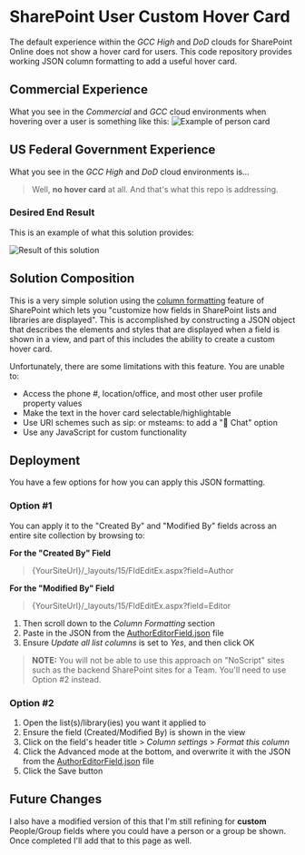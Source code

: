 # SharePoint User Custom Hover Card
The default experience within the *GCC High* and *DoD* clouds for SharePoint Online does not show a hover card for users.  This code repository provides working JSON column formatting to add a useful hover card.

## Commercial Experience ##
What you see in the *Commercial* and *GCC* cloud environments when hovering over a user is something like this:
![Example of person card](https://docs.microsoft.com/en-us/sharepoint/dev/images/hoverimage-4.png)

## US Federal Government Experience ##
What you see in the *GCC High* and *DoD* cloud environments is...
> Well, **no hover card** at all. And that's what this repo is addressing.

### Desired End Result ###
This is an example of what this solution provides:

![Result of this solution](https://user-images.githubusercontent.com/8918397/118977860-ebe70f00-b976-11eb-9023-a7f6a4aa5313.png)

## Solution Composition ##
This is a very simple solution using the [column formatting](https://docs.microsoft.com/en-us/sharepoint/dev/declarative-customization/column-formatting) feature of SharePoint which lets you "customize how fields in SharePoint lists and libraries are displayed". This is accomplished by constructing a JSON object that describes the elements and styles that are displayed when a field is shown in a view, and part of this includes the ability to create a custom hover card.

Unfortunately, there are some limitations with this feature. You are unable to:
* Access the phone #, location/office, and most other user profile property values
* Make the text in the hover card selectable/highlightable
* Use URI schemes such as sip: or msteams: to add a "💬 Chat" option
* Use any JavaScript for custom functionality

## Deployment ##
You have a few options for how you can apply this JSON formatting.

### Option #1 ###
You can apply it to the "Created By" and "Modified By" fields across an entire site collection by browsing to:

**For the "Created By" Field**
> {YourSiteUrl}/_layouts/15/FldEditEx.aspx?field=Author

**For the "Modified By" Field**
> {YourSiteUrl}/_layouts/15/FldEditEx.aspx?field=Editor

1. Then scroll down to the *Column Formatting* section
2. Paste in the JSON from the [AuthorEditorField.json](https://github.com/mikevasiloff/sp-hover-card/blob/main/AuthorEditorField.json) file
3. Ensure  *Update all list columns* is set to *Yes*, and then click OK

> **NOTE:** You will not be able to use this approach on "NoScript" sites such as the backend SharePoint sites for a Team. You'll need to use Option #2 instead.

### Option #2 ###
1. Open the list(s)/library(ies) you want it applied to
2. Ensure the field (Created/Modified By) is shown in the view
3. Click on the field's header title > *Column settings* > *Format this column*
4. Click the Advanced mode at the bottom, and overwrite it with the JSON from the [AuthorEditorField.json](https://github.com/mikevasiloff/sp-hover-card/blob/main/AuthorEditorField.json) file
5. Click the Save button

## Future Changes ##
I also have a modified version of this that I'm still refining for **custom** People/Group fields where you could have a person or a group be shown. Once completed I'll add that to this page as well.
